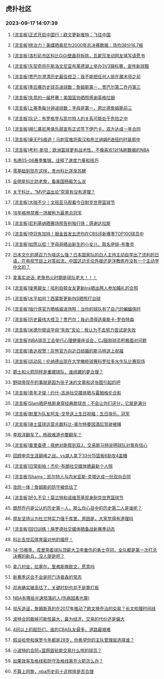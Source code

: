 ## 虎扑社区 
### 2023-09-17 14:07:39

1. [[流言板]正式开启中国行！欧文更新推特：飞往中国](https://bbs.hupu.com/62132633.html)

2. [[流言板]统治力！美媒晒奥尼尔2000年总决赛数据：场均38分16.7板](https://bbs.hupu.com/62132546.html)

3. [[流言板]洛杉矶市区科比GiGi壁画将拆除，瓦妮莎发动网友填写请愿书](https://bbs.hupu.com/62132120.html)

4. [[流言板]东契奇将在斯洛文尼亚布莱德湖上举办3V3锦标赛，宣传新球鞋](https://bbs.hupu.com/62131931.html)

5. [[流言板]贾巴尔澄清历史最佳控卫：我不能把任何人排在魔术师之前](https://bbs.hupu.com/62132057.html)

6. [[流言板]季后赛历史球员进球数：詹姆斯第一，贾巴尔第二乔丹第三](https://bbs.hupu.com/62131502.html)

7. [[流言板]失意的一届杯赛！美国篮协晒照感谢英格拉姆](https://bbs.hupu.com/62132582.html)

8. [[流言板]上赛季每分钟进球数：字母哥第一，恩比德詹姆斯前三](https://bbs.hupu.com/62131345.html)

9. [[流言板]队记：布罗格登与凯尔特人的关系可能处于危险之中](https://bbs.hupu.com/62133581.html)

10. [[流言板]拜仁慕尼黑俱乐部宣布正式签下伊巴卡，双方达成一年合同](https://bbs.hupu.com/62131639.html)

11. [[流言板]毫无PS痕迹！马刺官推将索汉和布兰纳姆P进纽约时装周中](https://bbs.hupu.com/62132844.html)

12. [[流言板]考利-斯坦：欧洲篮球更有战术性，不像喜欢1对1&刷数据的NBA](https://bbs.hupu.com/62131601.html)

13. [韦德05-06赛季集锦，诠释了速度力量和技巧](https://bbs.hupu.com/62132336.html)

14. [零基础到现在这样，贵州科比逐渐苏醒](https://bbs.hupu.com/62132503.html)

15. [全明星科比防老詹，看美国杨毅怎么说](https://bbs.hupu.com/62132574.html)

16. [关于科比，“MVP溢出论“究竟有没有道理？](https://bbs.hupu.com/62132490.html)

17. [[流言板]大咖不少！文班亚马观看今日耐克世界篮球节](https://bbs.hupu.com/62132530.html)

18. [16年格林禁赛一场被称为最黑总冠军](https://bbs.hupu.com/62132285.html)

19. [[流言板]尼利基纳晒赛场照告别独行侠：感谢达拉斯](https://bbs.hupu.com/62133011.html)

20. [[流言板]夺冠有加持！掘金首发五虎均在CBS评新赛季TOP100球员中](https://bbs.hupu.com/62132450.html)

21. [[流言板]如愿以偿！字母哥晒出新生的小女儿，取名伊娃-布鲁克](https://bbs.hupu.com/62131727.html)

22. [日本文化的感召力为啥这么强？日本国家队的白人主帅主动自学出了流利的日语，在电视节目上对答如流。中国这边无论外援还是洋教练咋没有一个主动学中文的？](https://bbs.hupu.com/62131391.html)

23. [拿事实说话: 老詹热火时期是球队老大！！！](https://bbs.hupu.com/62132497.html)

24. [[流言板]俊男靓女！哈利伯顿女友更新Ins晒出两人参加婚礼的合照](https://bbs.hupu.com/62132333.html)

25. [[流言板]水平如何？西蒙斯更新INS晒照打台球](https://bbs.hupu.com/62132304.html)

26. [[流言板]独行侠官方晒格威进场照：当你的球队有了自己的蝙蝠侠时](https://bbs.hupu.com/62131584.html)

27. [[流言板]历史最伟大控卫？贾巴尔：我必须得选奥斯卡-罗伯特森](https://bbs.hupu.com/62129506.html)

28. [[流言板]米德尔顿谈字母“失败”言论：我认为不去努力尝试是失败](https://bbs.hupu.com/62133689.html)

29. [[流言板]NBA球员工会举行心理健康座谈会，CJ鼓励球员积极面对问题](https://bbs.hupu.com/62132621.html)

30. [[流言板]表达祝贺！灰熊官方向近日结婚的斯马特送上祝福](https://bbs.hupu.com/62132397.html)

31. [[流言板]运动风！伦纳德出现在大学橄榄球赛科罗拉多水牛队比赛现场](https://bbs.hupu.com/62132221.html)

32. [爵士和火箭同样是重建球队，谁组建的更合理？](https://bbs.hupu.com/62131189.html)

33. [野球帝现在的事就是因为张子沫的文章和这张图引起的吧](https://bbs.hupu.com/62132467.html)

34. [[流言板]青年才俊！约什-吉迪社交媒体晒与霍姆格伦合影](https://bbs.hupu.com/62133488.html)

35. [[流言板]Slam晒萨格斯身穿经典款球衣：不会让你们评分，它就是满分](https://bbs.hupu.com/62132023.html)

36. [[流言板]默里为队友阿龙-戈登送上生日祝福：生日快乐，冠军](https://bbs.hupu.com/62133558.html)

37. [[流言板]骑士篮球运营总裁科比-奥尔特曼因酒后驾驶被捕](https://bbs.hupu.com/62127544.html)

38. [李观洋翻车了，杨政难道也要翻车？](https://bbs.hupu.com/62128582.html)

39. [[流言板]普里查德：我绝对能帮到双J，交易斯马特说明球队对我有信心](https://bbs.hupu.com/62132122.html)

40. [回顾申京生涯巅峰之战，vs湖人拿下33分15篮板6助攻4盖帽](https://bbs.hupu.com/62131025.html)

41. [[流言板]日常街拍！杰伦-布朗社交媒体晒最新个人照](https://bbs.hupu.com/62133166.html)

42. [[流言板]Shams：凯尔特人与内米亚斯-克塔达成一份双向合同](https://bbs.hupu.com/62131987.html)

43. [攻防一体！詹姆斯的防守被低估了](https://bbs.hupu.com/62132782.html)

44. [[流言板]好久不见！莫兰特和诺维茨基现身耐克世界篮球节](https://bbs.hupu.com/62133808.html)

45. [既然乔丹是公认的历史第一人，那么你心目中的历史第二人是谁呢？](https://bbs.hupu.com/62133045.html)

46. [朋友坚持认为杜兰特实力强于库里，原因是，大家觉得有道理吗](https://bbs.hupu.com/62133754.html)

47. [[流言板]回归训练！施罗德社交媒体晒备战新赛季动态](https://bbs.hupu.com/62133442.html)

48. [科比去世后体育届对他的缅怀！](https://bbs.hupu.com/62132936.html)

49. [14-15赛季，库里带着球队顶薪大卫李重伤的勇士夺冠，全队都是第一次打总决赛的新兵，没人提是吧？](https://bbs.hupu.com/62133497.html)

50. [拿八村垒，拉塞尔，里弗斯换欧文，愿意吗](https://bbs.hupu.com/62132452.html)

51. [新赛季这会不会是阿门汤普森的常态️](https://bbs.hupu.com/62132298.html)

52. [邓肯确实被高估了，关键时刻也并不是靠打板](https://bbs.hupu.com/62132286.html)

53. [NBA有哪些光速陨落的人(伤病因素也算)](https://bbs.hupu.com/62133395.html)

54. [驳斥造谣，詹姆斯真的在2017年推动了欧文换乔治的交易？长文梳理时间线](https://bbs.hupu.com/62133064.html)

55. [波特合同裁掉可能性最大，最为经济，交易的代价还是偏大](https://bbs.hupu.com/62132352.html)

56. [4冠以上的超巨们，谁的CBA队友最多，道路最艰难](https://bbs.hupu.com/62132709.html)

57. [假设哈登和保罗今年都是28岁，你希望你的主队管理层选择谁？](https://bbs.hupu.com/62132604.html)

58. [小波特的合同+篮网首轮能交易什么样的球员？](https://bbs.hupu.com/62133061.html)

59. [如果效率及格线和防守及格线离开火箭怎么办？](https://bbs.hupu.com/62133440.html)

60. [不算上阿詹，nba历史前十这样排是否合理](https://bbs.hupu.com/62133394.html)


